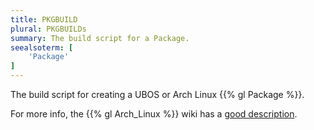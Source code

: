 ```yaml
---
title: PKGBUILD
plural: PKGBUILDs
summary: The build script for a Package.
seealsoterm: [
    'Package'
]
---
```


The build script for creating a UBOS or Arch Linux {{% gl Package %}}.

For more info, the {{% gl Arch_Linux %}} wiki has a
[good description](https://wiki.archlinux.org/index.php/PKGBUILD).
